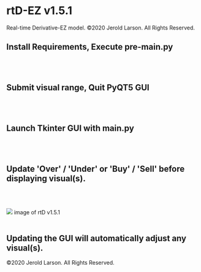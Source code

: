 # rtD-EZ v1.5.1
Real-time Derivative-EZ model. ©2020 Jerold Larson. All Rights Reserved.

Install Requirements, Execute pre-main.py
-
<br><br>

Submit visual range, Quit PyQT5 GUI
-
<br><br>

Launch Tkinter GUI with main.py
-
<br><br>



Update 'Over' / 'Under' or 'Buy' / 'Sell' before displaying visual(s).
-


<br><br>


[<img src="https://cdn.shortpixel.ai/client/q_glossy,ret_img/https://smsuite-fx.com/wp-content/uploads/2020/08/v151_under-1.webp">](http://smsuite-fx.com/rtd151/)
image of rtD v1.5.1
<br><br>

Updating the GUI will automatically adjust any visual(s).
-


©2020 Jerold Larson. All Rights Reserved.
<br>
